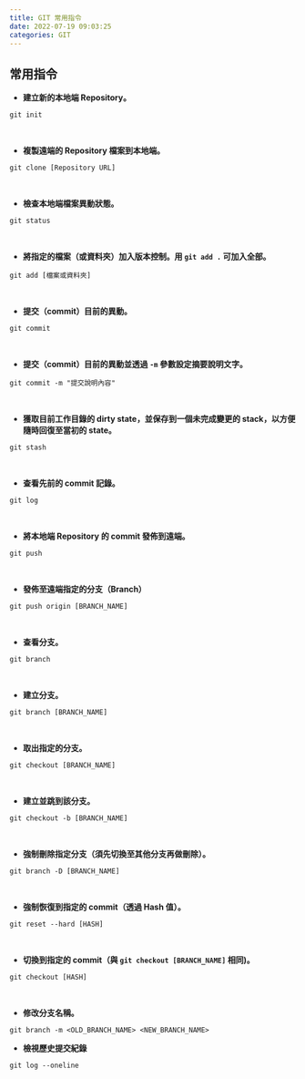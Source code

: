 ```yaml
---
title: GIT 常用指令
date: 2022-07-19 09:03:25
categories: GIT
---
```


## 常用指令


+ **建立新的本地端 Repository。**
```GIT
git init
```

<br>

+ **複製遠端的 Repository 檔案到本地端。**
```GIT
git clone [Repository URL]
```

<br>

+  **檢查本地端檔案異動狀態。**
```GIT
git status
```

<br>

+ **將指定的檔案（或資料夾）加入版本控制。用 `git add .` 可加入全部。**
```GIT
git add [檔案或資料夾]
```

<br>

+ **提交（commit）目前的異動。**
```GIT
git commit
```

<br>

+ **提交（commit）目前的異動並透過 `-m` 參數設定摘要說明文字。**
```GIT
git commit -m "提交說明內容"
```

<br>

+ **獲取目前工作目錄的 dirty state，並保存到一個未完成變更的 stack，以方便隨時回復至當初的 state。**
```GIT
git stash
```

<br>

+ **查看先前的 commit 記錄。**
```GIT
git log
```

<br>

+  **將本地端 Repository 的 commit 發佈到遠端。**
```GIT
git push
```

<br>

+  **發佈至遠端指定的分支（Branch）**
```GIT
git push origin [BRANCH_NAME]
```

<br>

+  **查看分支。**
```GIT
git branch
```

<br>

+  **建立分支。**
```GIT
git branch [BRANCH_NAME]
```

<br>

+  **取出指定的分支。**
```GIT
git checkout [BRANCH_NAME]
```

<br>

+  **建立並跳到該分支。**
```GIT
git checkout -b [BRANCH_NAME]
```

<br>

+  **強制刪除指定分支（須先切換至其他分支再做刪除）。**
```GIT
git branch -D [BRANCH_NAME]
```

<br>

+  **強制恢復到指定的 commit（透過 Hash 值）。**
```GIT
git reset --hard [HASH]
```

<br>

+  **切換到指定的 commit（與 `git checkout [BRANCH_NAME]` 相同)。**
```GIT
git checkout [HASH]
```

<br>

+  **修改分支名稱。**
```GIT
git branch -m <OLD_BRANCH_NAME> <NEW_BRANCH_NAME>
```

+ **檢視歷史提交紀錄**
```Git
git log --oneline
```

